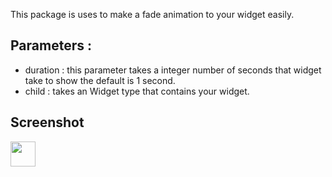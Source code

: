 This package is uses to make a fade animation to your widget easily.


## Parameters :
- duration : this parameter takes a integer number of seconds that widget take to show the default is 1 second.
- child : takes an Widget type that contains your widget.


## Screenshot
<img src="https://s4.ezgif.com/save/ezgif-4-84a9606edd.gif" width="40" height="40" >